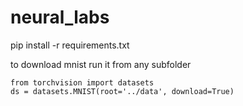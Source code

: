 # neural_labs

pip install -r requirements.txt


to download mnist run it from any subfolder

```
from torchvision import datasets
ds = datasets.MNIST(root='../data', download=True)
```
